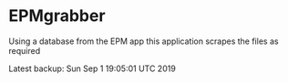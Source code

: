 # EPMgrabber
Using a database from the EPM app this application scrapes the files as required


Latest backup: Sun Sep 1 19:05:01 UTC 2019
